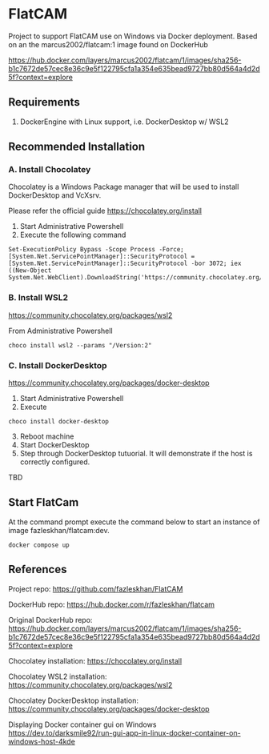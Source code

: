 # FlatCAM

Project to support FlatCAM use on Windows via Docker deployment. 
Based on an the marcus2002/flatcam:1 image found on DockerHub

https://hub.docker.com/layers/marcus2002/flatcam/1/images/sha256-b1c7672de57cec8e36c9e5f122795cfa1a354e635bead9727bb80d564a4d2d5f?context=explore

## Requirements

1. DockerEngine with Linux support, i.e. DockerDesktop w/ WSL2

## Recommended Installation

### A. Install Chocolatey

Chocolatey is a Windows Package manager that will be used to install DockerDesktop and VcXsrv.

Please refer the official guide https://chocolatey.org/install

1. Start Administrative Powershell
2. Execute the following command 

```
Set-ExecutionPolicy Bypass -Scope Process -Force; [System.Net.ServicePointManager]::SecurityProtocol = [System.Net.ServicePointManager]::SecurityProtocol -bor 3072; iex ((New-Object System.Net.WebClient).DownloadString('https://community.chocolatey.org/install.ps1'))
```

### B. Install WSL2

https://community.chocolatey.org/packages/wsl2

From Administrative Powershell
```
choco install wsl2 --params "/Version:2"
```

### C. Install DockerDesktop

https://community.chocolatey.org/packages/docker-desktop

1. Start Administrative Powershell
2. Execute
```
choco install docker-desktop
```
3. Reboot machine
4. Start DockerDesktop
5. Step through DockerDesktop tutuorial. It will demonstrate if the host is correctly configured.


TBD

## Start FlatCam

At the command prompt execute the command below to start an instance of image fazleskhan/flatcam:dev. 

```
docker compose up

```

## References

Project repo:
https://github.com/fazleskhan/FlatCAM

DockerHub repo:
https://hub.docker.com/r/fazleskhan/flatcam

Original DockerHub repo:
https://hub.docker.com/layers/marcus2002/flatcam/1/images/sha256-b1c7672de57cec8e36c9e5f122795cfa1a354e635bead9727bb80d564a4d2d5f?context=explore

Chocolatey installation:
https://chocolatey.org/install

Chocolatey WSL2 installation:
https://community.chocolatey.org/packages/wsl2

Chocolatey DockerDesktop installation:
https://community.chocolatey.org/packages/docker-desktop

Displaying Docker container gui on Windows
https://dev.to/darksmile92/run-gui-app-in-linux-docker-container-on-windows-host-4kde
